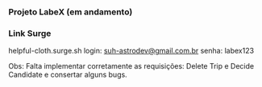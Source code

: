 ### Projeto LabeX (em andamento)

### Link Surge 
helpful-cloth.surge.sh
login:  suh-astrodev@gmail.com.br
senha: labex123

Obs: Falta implementar corretamente as requisições: Delete Trip e Decide Candidate e consertar alguns bugs.
